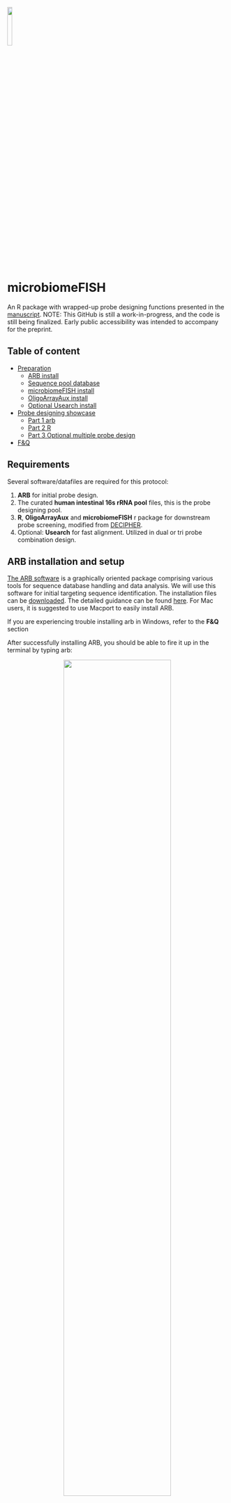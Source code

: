 <p align="left"><img width=15%% src="https://github.com/BokaiZhu/microbiomeFISH/blob/master/media/microbiomeFish_logo2.png"></p>

# microbiomeFISH
An R package with wrapped-up probe designing functions presented in the [manuscript](link). NOTE: This GitHub is still a work-in-progress, and the code is still being finalized. Early public accessibility was intended to accompany for the preprint.

## Table of content

- [Preparation](#Requirements)
    - [ARB install](#ARB-installation-and-setup)
    - [Sequence pool database](#16s-rRNA-sequence-pool-database)
    - [microbiomeFISH install](#R-package-microbiomeFISH)
    - [OligoArrayAux install](#OligoArrayAux-(oligo-structures))
    - [Optional Usearch install](#(Optional)-Usearch)
- [Probe designing showcase](#probe-designing-showcase)
    - [Part 1 arb](#part-1-arb)
    - [Part 2 R](#part-2-r)
    - [Part 3 Optional multiple probe design](#part-3-optional-multiple-probe-design)
- [F&Q](#f&q)    

## Requirements 

Several software/datafiles are required for this protocol:
1. **ARB** for initial probe design.
2. The curated **human intestinal 16s rRNA pool** files, this is the probe designing pool.
3. **R**, **OligoArrayAux** and **microbiomeFISH** r package for downstream probe screening, modified from [DECIPHER](http://www2.decipher.codes/).
4. Optional: **Usearch** for fast alignment. Utilized in dual or tri probe combination design.

## ARB installation and setup

[The ARB software](http://http://www.arb-home.de/) is a graphically oriented package comprising various tools for sequence database handling and data analysis. We will use this software for initial targeting sequence identification. The installation files can be [downloaded](http://www.arb-home.de/downloads.html). The detailed guidance can be found [here](http://download.arb-home.de/release/latest/arb_README.txt). For Mac users, it is suggested to use Macport to easily install ARB.

If you are experiencing trouble installing arb in Windows, refer to the **F&Q** section

After successfully installing ARB, you should be able to fire it up in the terminal by typing arb:

<p align="center"><img width=70%% src="https://github.com/BokaiZhu/microbiomeFISH/blob/master/media/arb_start.gif"></p>

## 16s rRNA sequence pool database

These files are the curated sequence pool containing 12,932 near full-length 16s rRNA sequences, assigned with taxonomy information. The detailed process of producing these files can be found in the [paper]().

[Here](https://github.com/BokaiZhu/microbiomeFISH/tree/master/data) we have 6 files in the data folder, each with the same sequence pool fasta file, but header contains the assigned taxonomy information at each phylogeny level. You can download the fasta files and use them as inputs for probe design.


## R package microbiomeFISH

[R](https://www.r-project.org/) is a prerequisite for this part. You can install the microbiomeFISH r package in R by:

```R
install.packages("devtools") # if you have not installed "devtools" package yet
install.packages("BiocManager") # if you have not installed bioconductor yet
devtools::install_github("BokaiZhu/microbiomeFISH", repos=BiocManager::repositories(),force = TRUE)
```

## OligoArrayAux (oligo structures)

This r package also requires functions from **OligoArrayAux** to calculate the secondary structure of the probes. [Download](http://www.unafold.org/Dinamelt/software/oligoarrayaux.php) and install the software. 

For people installing from source (.tar.bz2/.tar.gz files), here is a brief tutorial:

```sh
### in your bash terminal :
### uncompress the oligoarryaux
tar xzf oligoarrayaux-3.8.tar.gz 
### or: tar oligoarrayaux-3.8.tar.bz2
```
Then move to the uncompressed directory.
```sh
### in your bash terminal :
cd /Path/to/oligoarrayaux-3.8/
```
Then compile the source code:
```sh
### in your bash terminal :
make
```

If you are compiling on a **server**, or compiling on windows-loaded-ubuntu, try something like this instead ($HOME should be your home directory):
```sh
### in your bash terminal :
/.configure --prefix=$HOME
make
make install
```
Finally, add the path to oligoauxarray to your system files ```~/.bashrc``` or ```~/.bash_profile```:
```sh
### in your bash terminal :
export PATH=$PATH:/Path/to/oligoarrayaux-3.8/..
```

Test if the software is installed correctly by running the code in r :

```R
### in R
system("hybrid-min -V") # calling the hybrid-min function in r

# or when you are using R on a Windows system:
system("/Path/TO/Function/hybrid-min -V") # calling the hybrid-min function in r
```
it should give something like:
```
### result in R console
hybrid-min (OligoArrayAux) 3.8
By Nicholas R. Markham and Michael Zuker
Copyright (C) 2006
Rensselaer Polytechnic Institute
Troy, NY 12810-3590 USA
```

If you are using Rstudio on a server, you need to tell R to use the local user's path too:
```R
### in R
Sys.setenv(PATH=paste(Sys.getenv("PATH"), "/home/user/bin", sep=":"))
```
Now  you should be able to call oligoarrayaux in R (Rstudio) on a server.

## (Optional) Usearch:

Usearch will be utilized for fast alignment process, to optimize the designing process for multiple probe combination designing. Details can be found: [Download](https://www.drive5.com/usearch/download.html) Usearch (can be used directly). The detailed guidance can be found [here](https://www.drive5.com/usearch/manual/install.html). Successful installment should give:

```R
## in your R console
system("~/directory/to/usearch/file/usearch6.0.98_i86linux32-or-something-like-that")
```

```zsh
usearch v11.0.667_i86linux32, 4.0Gb RAM (462Gb total), 40 cores
(C) Copyright 2013-18 Robert C. Edgar, all rights reserved.
https://drive5.com/usearch

License: <your email etc>
```


## Probe designing showcase

### Part 1 arb
Here we will showcase a probe designing scenario, where we want to design a probe that targets the genus **Staphylococcus** in the context of human microbiome containing samples. We can input the **Genus.fasta** file into ARB:

<p align="center"><img width=40%% src="https://github.com/BokaiZhu/microbiomeFISH/blob/master/media/input_arb.png"></p>

We will use the 'found ID' during the input popup. Then will build the arb server with the option under **Probes** -> **PT_Server_admin**. It should be relatively fast. Once the server is build we can start to design the probes. Search for all the sequence names Staphylococcus, select them by **mark listed and unmark rest**:
<p align="center"><img width=100%% src="https://github.com/BokaiZhu/microbiomeFISH/blob/master/media/search_staph.png"></p>

We have 18 sequences in the sequence pool assigned to the genuse Staphylococcus. Let ARB find signature sequence that covers this 18 sequences at the same time does not cover out-group bacteria sequences. Design by option under **Probes** -> **Design Probes**. 

Here we will let ARB find candidate sequences that cover > 85% of the Staphylococcus sequences, and hitting 0 sequences outside of the group. 

<p align="center"><img width=50%% src="https://github.com/BokaiZhu/microbiomeFISH/blob/master/media/arb_design.png"></p>

Hit **Go** , save the resulting .prb file and we are ready for the next step.

In some other cases you might want to tolerate a few outgroup hitting, as some outgroup sequence might belong to the target group but not assigned to that taxonomy with enough confident, discussed in the [paper](https://unix.stackexchange.com/questions/26047/how-to-correctly-add-a-path-to-path), or simply one single probe is naturally incabable to cover some target groups without outgroup hitting. We will discuss more in the optional section.

### Part 2 R

Now you can load your saved .prb file into r for downstream analysis by:
```R
library(microbiomeFISH)
staph <- read_arb("/directory/to/.prb") # read and format arb output
view(staph)
```
<p align="center"><img width=90%% src="https://github.com/BokaiZhu/microbiomeFISH/blob/master/media/r_input_arnb.png"></p>
From left to right the columns are: candidate target sequence, length of target, region of the target, start site (Ecoli position), in-group sequence coverage, out-group hit (perfect match), out-group hit (+ 0.3 C), out-group hit (+ 0.6 C) and the corresponding candidate probe sequence.

Then we will filter the candidate probes. Here we will perform the hybridization as the protocol described in the [paper](http:https://www.ncbi.nlm.nih.gov/pmc/articles/PMC4135741/), therefore the input of the function will be 35% formamide, 46C hybridization, with 0.39Molar sodium (2 x SSCT). 

We will select the candidate probes with ΔGo2 > -1.5 kcal/mol (Good secondary structure described by [mathFISH](http://mathfish.cee.wisc.edu/helpdocuments.html#deltaG2%20series)), [predicted hybridization effieciency](https://aem.asm.org/content/80/16/5124)  > 85%. You can also select probes with the conventional Tm (at the supplied experiment condition) provided in the table.

```R
# Only test the ones with 100% coverage, since we have plenty of them
high_coverage <- subset(staph,staph$cover==18) 
filtered <- probeFilter(high_coverage,35,46,0.39) # at the very harsh condition
probes <- subset(filtered,filtered$secondary>-1.5 & filtered$Hybeff>0.85)
View(probes)
```
<p align="center"><img width=120%% src="https://github.com/BokaiZhu/microbiomeFISH/blob/master/media/filtered.png"></p>

Here we can see the table has three new columns added to the end : secondary, the ΔGo2 value; Hybeff, the predicted hybridization effieciency; and the Conventional Tm. The filtered probes we got here are bascially different variations of the same location. You can order the probes directly for testing, or you can also use the secondary system ([in method](somelink to paper secondary part)) to test more probes (as we would expect not all probes will work perfectly in the actual experimental validation).

### Part 3 Optional multiple probe design

We have briefly mentioned before, that in some cases, single probe does not provide the desired coverage and specificity. For example, we want to design a probe targeting the class **Gammaproteobacteria**, with Coverage **> 80%** of the sequences and less than **10 hits** outside of the target group. After screening the candidate probes based on our experiment condition (2 x SSCT, 35% formamide, 46C):

```R
gammaproteobacteria=read_arb("~/paper/Num1/code_related/microbiomeFISH/data/gamma_10_80_1000.prb")
lowhit=subset(gammaproteobacteria,gammaproteobacteria$third<=10)
filtered=probeFilter(lowhit,35,46,0.39)
View(filtered)
```
We can see **none** of these probes will perform well in our setting, with the low hybridization efficiency and low Tm.

<p align="center"><img width=120%% src="https://github.com/BokaiZhu/microbiomeFISH/blob/master/media/gamma_80%25_result.png"></p>

How do we tackle this problem? We can combine multiple single probes, with each probe having lower-than-required coverage, together covering the desired numbers and providing specificity. In the package, we provided two functions to combine and test the coverage and specificity of 2 or 3 probe-combinations. Those steps require another stand-alone software **Usearch**, an ultrafast blast tool. We also suggest this step to be performed on a server, since it could take time and space.

Once the Usearch is installed in your system, we can use the ```Dual_optimization()``` and ```Trio_optimization()```functions in r.

Coming back to the gammaproteobacteria probe designing problem, with the strategy of combining single probes, we can let ARB start with lower coverage requirements. This time, we let ARB design probes >55% coverage and 10 out-group hits, instead of 80% and 10 we tried before.

```R
## in R

gammaproteobacteria=read_arb("~/paper/Num1/code_related/microbiomeFISH/data/gamma_10_55_1000.prb") # the 55-10 ARB results
lowhit=subset(gammaproteobacteria,gammaproteobacteria$third<=10) # less than 10 hits outgroup
filtered=probeFilter(lowhit,35,46,0.39) # filters conditions as before
candidate=subset(filtered,filtered$secondary>-2 & filtered$Hybeff>0.8) # filtered-out single probes

# then the combining and testing the probes
# the input include: the candidate table from previous step
# target group name
# number of combinations to try
# directory to usearch
# reference sequence pool file (here the class.fasta file)
dual_comb=Dual_optimization(candidate,target_group = "Gammaproteobacteria",
                            num_result=3000,
                            usearch_location="~/applications/usearch/usearch6.0.98_i86linux32",
                            reference_fasta = "~/paper/Num1/code_related/microbiomeFISH/data/Class.fasta")
```
 And the result produced by combining two probes:
 <p align="center"><img width=70%% src="https://github.com/BokaiZhu/microbiomeFISH/blob/master/media/pool_result.png"></p>

We can see by combing low coverage pools we can acquire probe sets that will **work well in our experimental conditions**, and at the same time with **coverage > 80% and optimal out-group hitting**. 

For other even more challenging target groups, as we have shown in the [paper]() by targeting the phylum **Firmicutes**, we used ARB to find probes covering **>30%** with desired out-group hitting, then used function ```Trio_optimization()``` to combine three probes together, achieving a **77%** coverage of the diverse Firmicutes.

### F&Q

**Q**: I'm having trouble installing arb/ using the R package in Windows.

**A**: For installing arb in Windows, please follow the instructions from their website, basically installing from source. Also when using the R package in Windows, because the command of calling outside functions is different from Mac and Linux, it is suggested to change some of the source code in the package when we are using 'systems' command: for example use ```system(paste("bash -c",usearch_location,"-usearch_global", "temp.fasta -db",temp_header_fasta, "-id 1 -strand plus -maxaccepts 100000 -blast6out temp2.txt --quiet"))``` instead.

**Q**: During target site selection in ARB, what parameters I should input?

**A**: Generally, depends on the biological question you want to ask. Usually, a probe with 100% coverage and 0 outgroup hitting will be rare to find. Play with the parameters a few times until you feel comfotable about the result. Also, you should tolerate some out-group hitting sometimes. You can check the matching result in ARB, and if you see your Staphylococcus probe is hitting sequences annotated as "unknown_staphylococcus", it is advised to ignore these hitting.


